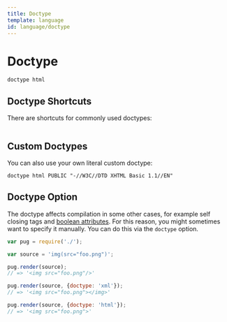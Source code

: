```yaml
---
title: Doctype
template: language
id: language/doctype
---
```


# Doctype

```pug-preview
doctype html
```

## Doctype Shortcuts

There are shortcuts for commonly used doctypes:

```doctypes
```

## Custom Doctypes

You can also use your own literal custom doctype:

```pug-preview
doctype html PUBLIC "-//W3C//DTD XHTML Basic 1.1//EN"
```

## Doctype Option

The doctype affects compilation in some other cases, for example self closing tags and [boolean attributes](attributes.html#boolean-attributes). For this reason, you might sometimes want to specify it manually. You can do this via the `doctype` option.

```js
var pug = require('./');

var source = 'img(src="foo.png")';

pug.render(source);
// => '<img src="foo.png"/>'

pug.render(source, {doctype: 'xml'});
// => '<img src="foo.png"></img>'

pug.render(source, {doctype: 'html'});
// => '<img src="foo.png">'
```
